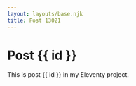 ```yaml
---
layout: layouts/base.njk
title: Post 13021
---
```


# Post {{ id }}

This is post {{ id }} in my Eleventy project.
